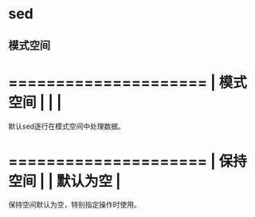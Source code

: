 # sed
## 模式空间

=====================
|    模式空间        |
|                   |
=====================
默认sed逐行在模式空间中处理数据。


=====================
|    保持空间        |
|   默认为空         |
=====================
保持空间默认为空，特别指定操作时使用。